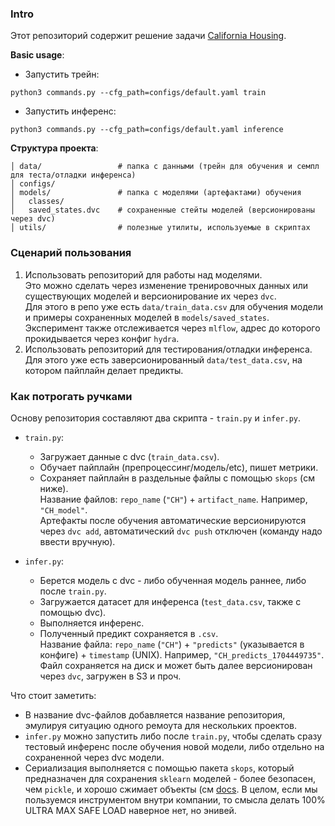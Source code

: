 ### Intro
Этот репозиторий содержит решение задачи [California Housing](https://www.google.com/url?sa=t&rct=j&q=&esrc=s&source=web&cd=&cad=rja&uact=8&ved=2ahUKEwjyou-y27-DAxUZ8rsIHem3A5UQFnoECBgQAQ&url=https%3A%2F%2Fwww.kaggle.com%2Fdatasets%2Fcamnugent%2Fcalifornia-housing-prices&usg=AOvVaw3Heommyln5MorynwSU5WOM&opi=89978449).

**Basic usage**:
* Запустить трейн:
```commandline
python3 commands.py --cfg_path=configs/default.yaml train
```
* Запустить инференс:
```commandline
python3 commands.py --cfg_path=configs/default.yaml inference
```

**Структура проекта**:
```text
│ data/                 # папка с данными (трейн для обучения и семпл для теста/отладки инференса)
│ configs/        
│ models/               # папка с моделями (артефактами) обучения
│   classes/
│   saved_states.dvc    # сохраненные стейты моделей (версионированы через dvc)
│ utils/                # полезные утилиты, используемые в скриптах
```

### Сценарий пользования
1. Использовать репозиторий для работы над моделями.<br>
Это можно сделать через изменение тренировочных данных или существующих моделей и версионирование их через `dvc`.<br>
Для этого в репо уже есть `data/train_data.csv` для обучения модели и примеры сохраненных моделей в `models/saved_states`. Эксперимент также отслеживается через `mlflow`, адрес до которого прокидывается через конфиг `hydra`.
2. Использовать репозиторий для тестирования/отладки инференса.<br>
Для этого уже есть заверсионированный `data/test_data.csv`, на котором пайплайн делает предикты.

### Как потрогать ручками
Основу репозитория составляют два скрипта - `train.py` и `infer.py`.
* `train.py`:
  * Загружает данные с dvc (`train_data.csv`).
  * Обучает пайплайн (препроцессинг/модель/etc), пишет метрики.
  * Сохраняет пайплайн в раздельные файлы с помощью `skops` (см ниже). <br> 
    Название файлов: `repo_name` (`"CH"`) + `artifact_name`. Например, `"CH_model"`.<br>
    Артефакты после обучения автоматические версионируются через `dvc add`, автоматический `dvc push` отключен (команду надо ввести вручную). 

* `infer.py`:
  * Берется модель с dvc - либо обученная модель раннее, либо после `train.py`.
  * Загружается датасет для инференса (`test_data.csv`, также с помощью dvc).
  * Выполняется инференс.
  * Полученный предикт сохраняется в `.csv`.<br>
    Название файла: `repo_name` (`"CH"`) + `"predicts"` (указывается в конфиге) + `timestamp` (UNIX). Например, `"CH_predicts_1704449735"`.<br>
    Файл сохраняется на диск и может быть далее версионирован через `dvc`, загружен в S3 и проч.

Что стоит заметить:
* В название dvc-файлов добавляется название репозитория, эмулируя ситуацию одного ремоута для нескольких проектов.
* `infer.py` можно запустить либо после `train.py`, чтобы сделать сразу тестовый инференс после обучения новой модели, либо отдельно на сохраненной через dvc модели.
* Сериализация выполняется с помощью пакета `skops`, который предназначен для сохранения `sklearn` моделей - более безопасен, чем `pickle`, и хорошо сжимает объекты (см [docs](https://skops.readthedocs.io/en/stable/persistence.html). В целом, если мы пользуемся инструментом внутри компании, то смысла делать 100% ULTRA MAX SAFE LOAD наверное нет, но энивей.